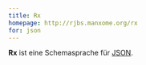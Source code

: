 ```yaml
---
title: Rx
homepage: http://rjbs.manxome.org/rx
for: json
---
```


**Rx** ist eine Schemasprache für [JSON](../json). 

<list-schemas format="rx"/>
